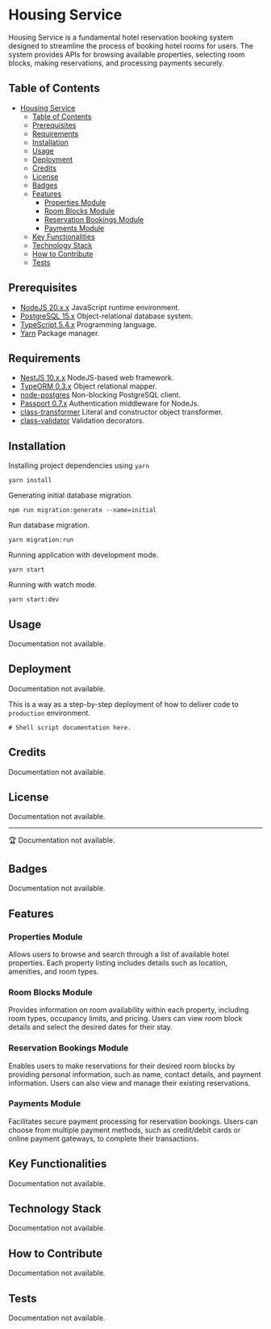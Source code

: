 # Housing Service

Housing Service is a fundamental hotel reservation booking system designed to streamline the process of booking hotel rooms for users. The system provides APIs for browsing available properties, selecting room blocks, making reservations, and processing payments securely.

## Table of Contents

- [Housing Service](#housing-service)
  - [Table of Contents](#table-of-contents)
  - [Prerequisites](#prerequisites)
  - [Requirements](#requirements)
  - [Installation](#installation)
  - [Usage](#usage)
  - [Deployment](#deployment)
  - [Credits](#credits)
  - [License](#license)
  - [Badges](#badges)
  - [Features](#features)
    - [Properties Module](#properties-module)
    - [Room Blocks Module](#room-blocks-module)
    - [Reservation Bookings Module](#reservation-bookings-module)
    - [Payments Module](#payments-module)
  - [Key Functionalities](#key-functionalities)
  - [Technology Stack](#technology-stack)
  - [How to Contribute](#how-to-contribute)
  - [Tests](#tests)

## Prerequisites

- [NodeJS 20.x.x](https://www.python.org/downloads/release/python-3116/) JavaScript runtime environment.
- [PostgreSQL 15.x](https://www.postgresql.org/download/) Object-relational database system.
- [TypeScript 5.4.x](https://www.typescriptlang.org/download) Programming language.
- [Yarn](https://yarnpkg.com) Package manager.

## Requirements

- [NestJS 10.x.x](https://nestjs.com) NodeJS-based web framework.
- [TypeORM 0.3.x](https://typeorm.io) Object relational mapper.
- [node-postgres](https://node-postgres.com) Non-blocking PostgreSQL client.
- [Passport 0.7.x](https://www.passportjs.org) Authentication middleware for NodeJs.
- [class-transformer](https://github.com/typestack/class-transformer) Literal and constructor object transformer.
- [class-validator](https://github.com/typestack/class-validator) Validation decorators.

## Installation

Installing project dependencies using `yarn`

```shell
yarn install
```

Generating initial database migration.

```shell
npm run migration:generate --name=initial
```

Run database migration.

```shell
yarn migration:run
```

Running application with development mode.

```shell
yarn start
```

Running with watch mode.

```shell
yarn start:dev
```

## Usage

Documentation not available.

## Deployment

Documentation not available.

This is a way as a step-by-step deployment of how to deliver code to `production` environment.

```shell
# Shell script documentation here.
```

## Credits

Documentation not available.

## License

Documentation not available.

---

🏆 Documentation not available.

## Badges

Documentation not available.

## Features

### Properties Module

Allows users to browse and search through a list of available hotel properties. Each property listing includes details such as location, amenities, and room types.

### Room Blocks Module

Provides information on room availability within each property, including room types, occupancy limits, and pricing. Users can view room block details and select the desired dates for their stay.

### Reservation Bookings Module

Enables users to make reservations for their desired room blocks by providing personal information, such as name, contact details, and payment information. Users can also view and manage their existing reservations.

### Payments Module

Facilitates secure payment processing for reservation bookings. Users can choose from multiple payment methods, such as credit/debit cards or online payment gateways, to complete their transactions.

## Key Functionalities

Documentation not available.

## Technology Stack

Documentation not available.

## How to Contribute

Documentation not available.

## Tests

Documentation not available.
